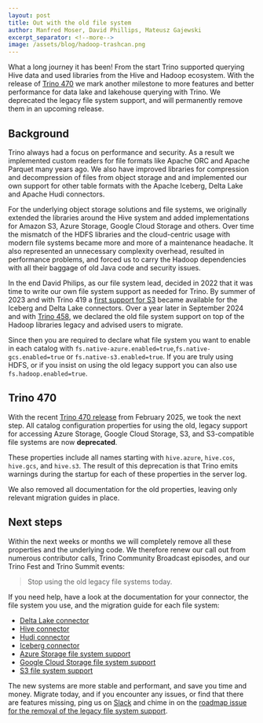 ```yaml
---
layout: post
title: Out with the old file system
author: Manfred Moser, David Phillips, Mateusz Gajewski
excerpt_separator: <!--more-->
image: /assets/blog/hadoop-trashcan.png
---
```


What a long journey it has been! From the start Trino supported querying Hive
data and used libraries from the Hive and Hadoop ecosystem. With the release of
[Trino 470]({{site.baseurl}}/docs/current/release/release-470.html) we mark
another milestone to more features and better performance for data lake and
lakehouse querying with Trino. We deprecated the legacy file system support, and
will permanently remove them in an upcoming release.

<!--more-->

## Background

Trino always had a focus on performance and security. As a result we implemented
custom readers for file formats like Apache ORC and Apache Parquet many years
ago. We also have improved libraries for compression and decompression of files
from object storage and and implemented our own support for other table formats
with the Apache Iceberg, Delta Lake and Apache Hudi connectors. 

For the underlying object storage solutions and file systems, we originally
extended the libraries around the Hive system and added implementations for
Amazon S3, Azure Storage, Google Cloud Storage and others. Over time the
mismatch of the HDFS libraries and the cloud-centric usage with modern file
systems became more and more of a maintenance headache. It also represented an
unnecessary complexity overhead, resulted in performance problems, and forced us
to carry the Hadoop dependencies with all their baggage of old Java code and
security issues. 

In the end David Philips, as our file system lead, decided in 2022 that it was
time to write our own file system support as needed for Trino. By summer of 2023
and with Trino 419 a [first support for
S3](https://github.com/trinodb/trino/pull/17498) became available for the
Iceberg and Delta Lake connectors. Over a year later in September 2024 and with
[Trino 458]({{site.baseurl}}/docs/current/release/release-458.html), we declared
the old file system support on top of the Hadoop libraries legacy and advised
users to migrate.

Since then you are required to declare what file system you want to enable in
each catalog with `fs.native-azure.enabled=true`,`fs.native-gcs.enabled=true` or
`fs.native-s3.enabled=true`. If you are truly using HDFS, or if you insist on
using the old legacy support you can also use `fs.hadoop.enabled=true`.

## Trino 470

With the recent [Trino 470
release]({{site.baseurl}}/docs/current/release/release-470.html) from February
2025, we took the next step. All catalog configuration properties for using the
old, legacy support for accessing Azure Storage, Google Cloud Storage, S3, and
S3-compatible file systems are now **deprecated**.

These properties include all names starting with `hive.azure`, `hive.cos`,
`hive.gcs`, and `hive.s3`. The result of this deprecation is that Trino emits
warnings during the startup for each of these properties in the server log.

We also removed all documentation for the old properties, leaving only relevant
migration guides in place.

## Next steps

Within the next weeks or months we will completely remove all these properties
and the underlying code. We therefore renew our call out from numerous
contributor calls, Trino Community Broadcast episodes, and our Trino Fest and
Trino Summit events:

> Stop using the old legacy file systems today.

If you need help, have a look at the documentation for your connector, the file
system you use, and the migration guide for each file system:

* [Delta Lake connector]({{site.baseurl}}/docs/current/connector/hive.html)
* [Hive connector]({{site.baseurl}}/docs/current/connector/hive.html)
* [Hudi connector]({{site.baseurl}}/docs/current/connector/hive.html)
* [Iceberg connector]({{site.baseurl}}/docs/current/connector/hive.html)
* [Azure Storage file system support]({{site.baseurl}}/docs/current/object-storage/file-system-azure.html)
* [Google Cloud Storage file system support]({{site.baseurl}}/docs/current/object-storage/file-system-gcs.html)
* [S3 file system support]({{site.baseurl}}/docs/current/object-storage/file-system-s3.html)

The new systems are more stable and performant, and save you time and money.
Migrate today, and if you encounter any issues, or find that there are features
missing, ping us on [Slack]({{site.baseurl}}/slack./html) and chime in on the
[roadmap issue for the removal of the legacy file system
support](https://github.com/trinodb/trino/issues/24878).
